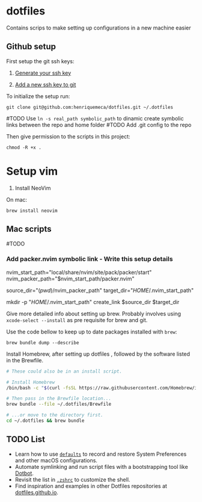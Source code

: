 # dotfiles
Contains scrips to make setting up configurations in a new machine easier

## Github setup
First setup the git ssh keys: 

1. [Generate your ssh key](https://docs.github.com/en/enterprise-cloud@latest/authentication/connecting-to-github-with-ssh/generating-a-new-ssh-key-and-adding-it-to-the-ssh-agent)

2. [Add a new ssh key to git](https://docs.github.com/en/enterprise-cloud@latest/authentication/connecting-to-github-with-ssh/adding-a-new-ssh-key-to-your-github-account)

To initialize the setup run:
```sheel
git clone git@github.com:henriquemeca/dotfiles.git ~/.dotfiles
```

#TODO 
Use `ln -s real_path symbolic_path` to dinamic create symbolic links between the repo and home folder
#TODO
Add .git config to the repo

Then give permission to the scripts in this project:
```shell
chmod -R +x .
```

# Setup vim
1. Install NeoVim

On mac:
```shell
brew install neovim
```
## Mac scripts

#TODO

### Add packer.nvim symbolic link - Write this setup details
nvim_start_path="local/share/nvim/site/pack/packer/start"
nvim_packer_path="$nvim_start_path/packer.nvim"

source_dir="$(pwd)/$nvim_packer_path"
target_dir="$HOME/.$nvim_start_path"

mkdir -p "$HOME/.$nvim_start_path"
create_link $source_dir $target_dir

Give more detailed info about setting up brew. Probably involves using `xcode-select --install` as pre requisite for brew and git.

Use the code bellow to keep up to date packages installed with `brew`:
```shell
brew bundle dump --describe
```

Install Homebrew, after setting up dotfiles , followed by the software listed in the Brewfile.

```zsh
# These could also be in an install script.

# Install Homebrew
/bin/bash -c "$(curl -fsSL https://raw.githubusercontent.com/Homebrew/install/HEAD/install.sh)"

# Then pass in the Brewfile location...
brew bundle --file ~/.dotfiles/Brewfile

# ...or move to the directory first.
cd ~/.dotfiles && brew bundle
```

## TODO List

- Learn how to use [`defaults`](https://macos-defaults.com/#%F0%9F%99%8B-what-s-a-defaults-command) to record and restore System Preferences and other macOS configurations.
- Automate symlinking and run script files with a bootstrapping tool like [Dotbot](https://github.com/anishathalye/dotbot).
- Revisit the list in [`.zshrc`](.zshrc) to customize the shell.
- Find inspiration and examples in other Dotfiles repositories at [dotfiles.github.io](https://dotfiles.github.io/).

